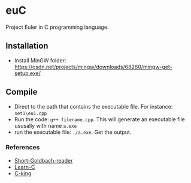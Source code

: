 # euC

Project Euler in C programming language.



## Installation

- Install MinGW folder: https://osdn.net/projects/mingw/downloads/68260/mingw-get-setup.exe/

## Compile

- Direct to the path that contains the executable file. For instance: `set1\eu1.cpp`
- Run the code: `g++ filename.cpp`. This will generate an executable file ususally with name `a.exe`
- run the executable file: `./a.exe`. Get the output.

### References

- [Short-Goldbach-reader](https://gist.github.com/anonymous/a64213f391339236c2fe31f8749a0df6)
- [Learn-C](https://tmewett.com/c-tips/#general-resources)
- [C-king](http://www-cs-students.stanford.edu/~blynn/c/intro.html)



